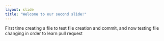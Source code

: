 ```yaml
---
layout: slide
title: "Welcome to our second slide!"
---
```

First time creating a file to test file creation and commit, and now testing file changing in order to learn pull request
